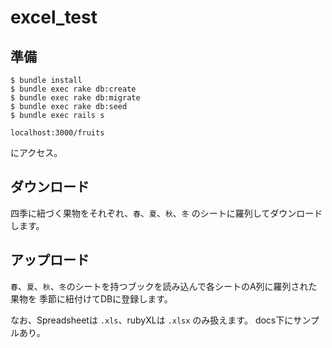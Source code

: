 # excel_test

## 準備

```
$ bundle install
$ bundle exec rake db:create
$ bundle exec rake db:migrate
$ bundle exec rake db:seed
$ bundle exec rails s
```

```
localhost:3000/fruits
```

にアクセス。

## ダウンロード

四季に紐づく果物をそれぞれ、`春`、`夏`、`秋`、`冬` のシートに羅列してダウンロードします。

## アップロード

`春`、`夏`、`秋`、`冬`のシートを持つブックを読み込んで各シートのA列に羅列された果物を 季節に紐付けてDBに登録します。

なお、Spreadsheetは `.xls`、rubyXLは `.xlsx` のみ扱えます。
docs下にサンプルあり。
